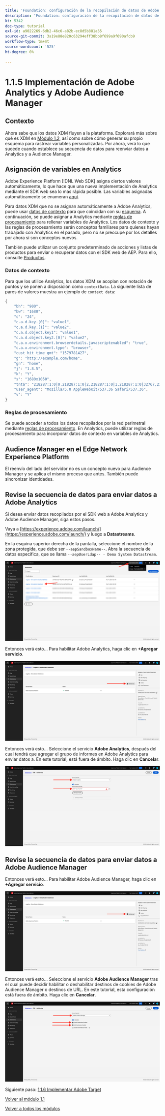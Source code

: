 ```yaml
---
title: 'Foundation: configuración de la recopilación de datos de Adobe Experience Platform y la extensión del SDK web: implementación de Adobe Analytics y Adobe Audience Manager'
description: 'Foundation: configuración de la recopilación de datos de Adobe Experience Platform y la extensión del SDK web: implementación de Adobe Analytics y Adobe Audience Manager'
kt: 5342
doc-type: tutorial
exl-id: a9022269-6db2-46c6-a82b-ec8d5b881a55
source-git-commit: 3a19e88e820c63294eff38bb8f699a9f690afcb9
workflow-type: tm+mt
source-wordcount: '525'
ht-degree: 0%

---
```


# 1.1.5 Implementación de Adobe Analytics y Adobe Audience Manager

## Contexto

Ahora sabe que los datos XDM fluyen a la plataforma. Explorará más sobre qué es XDM en [Módulo 1.2](./../module1.2/data-ingestion.md), así como sobre cómo generar su propio esquema para rastrear variables personalizadas. Por ahora, verá lo que sucede cuando establece su secuencia de datos para reenviar datos a Analytics y a Audience Manager.

## Asignación de variables en Analytics

Adobe Experience Platform [!DNL Web SDK] asigna ciertos valores automáticamente, lo que hace que una nueva implementación de Analytics mediante el SDK web sea lo más rápida posible. Las variables asignadas automáticamente se enumeran [aquí](https://experienceleague.adobe.com/docs/experience-platform/edge/data-collection/adobe-analytics/automatically-mapped-vars.html#data-collection).

Para datos XDM que no se asignan automáticamente a Adobe Analytics, puede usar [datos de contexto](https://experienceleague.adobe.com/docs/analytics/implementation/vars/page-vars/contextdata.html?lang=es) para que coincidan con su [esquema](https://experienceleague.adobe.com/docs/experience-platform/xdm/schema/composition.html?lang=es). A continuación, se puede asignar a Analytics mediante [reglas de procesamiento](https://experienceleague.adobe.com/docs/analytics/admin/admin-tools/processing-rules/processing-rules-configuration/t-processing-rules.html) para rellenar variables de Analytics. Los datos de contexto y las reglas de procesamiento serán conceptos familiares para quienes hayan trabajado con Analytics en el pasado, pero no se preocupe por los detalles por ahora si son conceptos nuevos.

También puede utilizar un conjunto predeterminado de acciones y listas de productos para enviar o recuperar datos con el SDK web de AEP. Para ello, consulte [Productos](https://experienceleague.adobe.com/docs/experience-platform/edge/data-collection/collect-commerce-data.html?lang=en#data-collection).

### Datos de contexto

Para que los utilice Analytics, los datos XDM se acoplan con notación de puntos y se ponen a disposición como `contextData`. La siguiente lista de pares de valores muestra un ejemplo de `context data`:

```javascript
{
    "bh": "900",
    "bw": "1680",
    "c": "24",
    "c.a.d.key.[0]": "value1",
    "c.a.d.key.[1]": "value2",
    "c.a.d.object.key1": "value1",
    "c.a.d.object.key2.[0]": "value2",
    "c.a.x.environment.browserdetails.javascriptenabled": "true",
    "c.a.x.environment.type": "browser",
    "cust_hit_time_gmt": "1579781427",
    "g": "http://example.com/home",
    "gn": "home",
    "j": "1.8.5",
    "k": "Y",
    "s": "1680x1050",
    "tnta": "218287:1:0|0,218287:1:0|2,218287:1:0|1,218287:1:0|32767,218287:1:01,218287:1:0|0,218287:1:0|1,218287:1:0|0,218287:1:0|1",
    "user_agent": "Mozilla/5.0 AppleWebKit/537.36 Safari/537.36",
    "v": "Y"
}
```

### Reglas de procesamiento

Se puede acceder a todos los datos recopilados por la red perimetral mediante [reglas de procesamiento](https://experienceleague.adobe.com/docs/analytics/admin/admin-tools/processing-rules/processing-rules-configuration/t-processing-rules.html). En Analytics, puede utilizar reglas de procesamiento para incorporar datos de contexto en variables de Analytics.

## Audience Manager en el Edge Network Experience Platform

El reenvío del lado del servidor no es un concepto nuevo para Audience Manager y se aplica el mismo proceso que antes. También puede sincronizar identidades.

## Revise la secuencia de datos para enviar datos a Adobe Analytics

Si desea enviar datos recopilados por el SDK web a Adobe Analytics y Adobe Audience Manager, siga estos pasos.

Vaya a [https://experience.adobe.com/launch/](https://experience.adobe.com/launch/) y luego a **Datastreams**.

En la esquina superior derecha de la pantalla, seleccione el nombre de la zona protegida, que debe ser `--aepSandboxName--`. Abra la secuencia de datos específica, que se llama `--aepUserLdap-- - Demo System Datastream`.

![Haga clic en el icono Configuración de Edge en el panel de navegación izquierdo](./images/edgeconfig1b.png)

Entonces verá esto... Para habilitar Adobe Analytics, haga clic en **+Agregar servicio**.

![Depurador de AEP](./images/aa2.png)

Entonces verá esto... Seleccione el servicio **Adobe Analytics**, después del cual tendrá que agregar el grupo de informes en Adobe Analytics para enviar datos a. En este tutorial, está fuera de ámbito. Haga clic en **Cancelar**.

![Depurador de AEP](./images/aa3.png)

## Revise la secuencia de datos para enviar datos a Adobe Audience Manager

Entonces verá esto... Para habilitar Adobe Audience Manager, haga clic en **+Agregar servicio**.

![Depurador de AEP](./images/aa2.png)

Entonces verá esto... Seleccione el servicio **Adobe Audience Manager** tras el cual puede decidir habilitar o deshabilitar destinos de cookies de Adobe Audience Manager o destinos de URL. En este tutorial, esta configuración está fuera de ámbito. Haga clic en **Cancelar**.

![Depurador de AEP](./images/aam1.png)

Siguiente paso: [1.1.6 Implementar Adobe Target](./ex6.md)

[Volver al módulo 1.1](./data-ingestion-launch-web-sdk.md)

[Volver a todos los módulos](./../../../overview.md)
